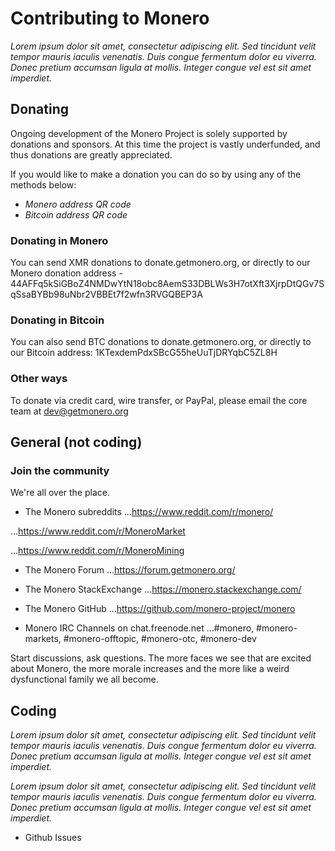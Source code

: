 # Contributing to Monero

_Lorem ipsum dolor sit amet, consectetur adipiscing elit. Sed tincidunt velit tempor mauris iaculis venenatis. Duis congue fermentum dolor eu viverra. Donec pretium accumsan ligula at mollis. Integer congue vel est sit amet imperdiet._

## Donating

Ongoing development of the Monero Project is solely supported by donations and sponsors. At this time the project is vastly underfunded, and thus donations are greatly appreciated.

If you would like to make a donation you can do so by using any of the methods below:

 - _Monero address QR code_
 - _Bitcoin address QR code_

### Donating in Monero

You can send XMR donations to donate.getmonero.org, or directly to our Monero donation address - 44AFFq5kSiGBoZ4NMDwYtN18obc8AemS33DBLWs3H7otXft3XjrpDtQGv7SqSsaBYBb98uNbr2VBBEt7f2wfn3RVGQBEP3A

### Donating in Bitcoin

You can also send BTC donations to donate.getmonero.org, or directly to our Bitcoin address: 1KTexdemPdxSBcG55heUuTjDRYqbC5ZL8H

### Other ways

To donate via credit card, wire transfer, or PayPal, please email the core team at dev@getmonero.org

## General (not coding)

### Join the community
We're all over the place. 

- The Monero subreddits
...https://www.reddit.com/r/monero/

...https://www.reddit.com/r/MoneroMarket

...https://www.reddit.com/r/MoneroMining


- The Monero Forum
...https://forum.getmonero.org/


- The Monero StackExchange
...https://monero.stackexchange.com/


- The Monero GitHub
...https://github.com/monero-project/monero


- Monero IRC Channels on chat.freenode.net
...#monero, #monero-markets, #monero-offtopic, #monero-otc, #monero-dev


Start discussions, ask questions. The more faces we see that are excited about Monero, the more morale increases and the more like a weird dysfunctional family we all become.

## Coding

_Lorem ipsum dolor sit amet, consectetur adipiscing elit. Sed tincidunt velit tempor mauris iaculis venenatis. Duis congue fermentum dolor eu viverra. Donec pretium accumsan ligula at mollis. Integer congue vel est sit amet imperdiet._

_Lorem ipsum dolor sit amet, consectetur adipiscing elit. Sed tincidunt velit tempor mauris iaculis venenatis. Duis congue fermentum dolor eu viverra. Donec pretium accumsan ligula at mollis. Integer congue vel est sit amet imperdiet._

- Github Issues
